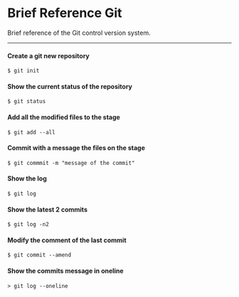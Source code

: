 # Brief Reference Git
Brief reference of the Git control version system.

---

#### Create a git new repository
```
$ git init
```

#### Show the current status of the repository
```
$ git status
```

#### Add all the modified files to the stage
```
$ git add --all
```

#### Commit with a message the files on the stage
```
$ git commmit -m "message of the commit"
```

#### Show the log
```
$ git log
```

#### Show the latest 2 commits
```
$ git log -n2
```

#### Modify the comment of the last commit
```
$ git commit --amend
```

#### Show the commits message in oneline
```
> git log --oneline
```
